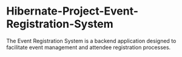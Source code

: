 # Hibernate-Project-Event-Registration-System
The Event Registration System is a backend application designed to facilitate event management and attendee registration processes.
